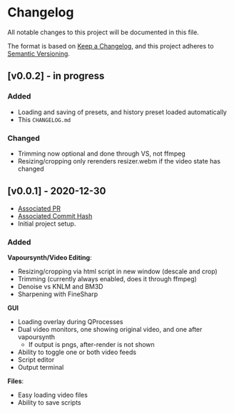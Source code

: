 # Changelog
All notable changes to this project will be documented in this file.

The format is based on [Keep a Changelog](https://keepachangelog.com/en/1.0.0/),
and this project adheres to [Semantic Versioning](https://semver.org/spec/v2.0.0.html).

## [v0.0.2] - in progress

### Added

* Loading and saving of presets, and history preset loaded automatically
* This `CHANGELOG.md`

### Changed

* Trimming now optional and done through VS, not ffmpeg
* Resizing/cropping only rerenders resizer.webm if the video state has changed

## [v0.0.1] - 2020-12-30
* [Associated PR](https://github.com/000png/vapoursynth-gui-for-gifs/pull/1)
* [Associated Commit Hash](https://github.com/000png/vapoursynth-gui-for-gifs/commit/f74cc8dffebfafd3bc6a95b77101806aa9c6dc4c)
* Initial project setup.

### Added
**Vapoursynth/Video Editing**:

* Resizing/cropping via html script in new window (descale and crop)
* Trimming (currently always enabled, does it through ffmpeg)
* Denoise vs KNLM and BM3D
* Sharpening with FineSharp

**GUI**

* Loading overlay during QProcesses
* Dual video monitors, one showing original video, and one after vapoursynth
    * If output is pngs, after-render is not shown
* Ability to toggle one or both video feeds
* Script editor
* Output terminal

**Files**:

* Easy loading video files
* Ability to save scripts
